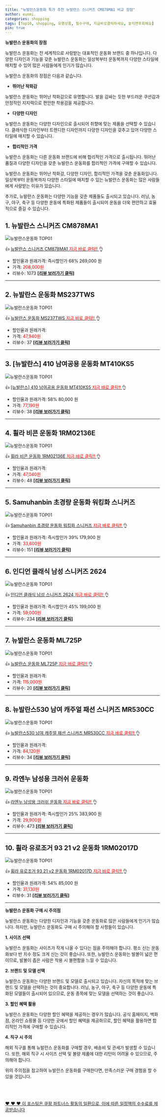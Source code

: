 ```yaml
---
title: "뉴발란스운동화 특가 추천 뉴발란스 스니커즈 CM878MA1 비교 장점"
author: eunmi.
categories: shopping
tags: [Top10, shopping, 유행상품, 필수구매, 지금바로클릭하세요, 놓치면후회해요]
pin: true
---
```

**뉴발란스 운동화의 장점**

뉴발란스 운동화는 전 세계적으로 사랑받는 대표적인 운동화 브랜드 중 하나입니다. 다양한 디자인과 기능을 갖춘 뉴발란스 운동화는 일상복부터 운동복까지 다양한 스타일에 매치할 수 있어 많은 사람들에게 인기가 많습니다.

뉴발란스 운동화의 장점은 다음과 같습니다.

* **뛰어난 착화감**

뉴발란스 운동화는 뛰어난 착화감으로 유명합니다. 발을 감싸는 듯한 부드러운 쿠션감과 안정적인 지지력으로 편안한 착용감을 제공합니다.

* **다양한 디자인**

뉴발란스 운동화는 다양한 디자인으로 출시되어 취향에 맞는 제품을 선택할 수 있습니다. 클래식한 디자인부터 트렌디한 디자인까지 다양한 디자인을 갖추고 있어 다양한 스타일에 매치할 수 있습니다.

* **합리적인 가격**

뉴발란스 운동화는 다른 운동화 브랜드에 비해 합리적인 가격으로 출시됩니다. 뛰어난 품질과 다양한 디자인을 갖춘 뉴발란스 운동화를 합리적인 가격에 구매할 수 있습니다.

뉴발란스 운동화는 뛰어난 착화감, 다양한 디자인, 합리적인 가격을 갖춘 운동화입니다. 일상복부터 운동복까지 다양한 스타일에 매치할 수 있는 뉴발란스 운동화는 많은 사람들에게 사랑받는 이유가 있습니다.

추가로, 뉴발란스 운동화는 다양한 기능을 갖춘 제품들도 출시되고 있습니다. 러닝, 농구, 야구, 축구 등 다양한 운동에 특화된 제품들이 출시되어 운동을 더욱 편안하고 효율적으로 즐길 수 있습니다.

   

## 1. 뉴발란스 스니커즈 CM878MA1

![뉴발란스운동화 TOP01](https://thumbnail8.coupangcdn.com/thumbnails/remote/230x230ex/image/vendor_inventory/82ba/f9ee2811f8d0992907d00d948f6eb40355ccba502db58327d0a4326f317f.jpg)


👍 [뉴발란스 스니커즈 CM878MA1 <font color=red> 지금 바로 클릭!! </font> ](https://link.coupang.com/re/AFFSDP?lptag=AF3617701&subid=GithubCoopas&pageKey=7204892614&traceid=V0-153&itemId=18219355273&vendorItemId=87354625799) 👌 


- 할인율과 원래가격: 즉시할인가 68%  269,000   원
- 가격: <span style='color:red'>208,000원</span>
- 리뷰수: 1073  [**[리뷰 보러가기 클릭]**](https://link.coupang.com/re/AFFSDP?lptag=AF3617701&subid=GithubCoopas&pageKey=7204892614&traceid=V0-153&itemId=18219355273&vendorItemId=87354625799)

---


   

## 2. 뉴발란스 운동화 MS237TWS

![뉴발란스운동화 TOP01](https://thumbnail8.coupangcdn.com/thumbnails/remote/230x230ex/image/retail/images/2023/03/02/15/8/97542ae7-f4cf-456d-8929-d58c2b101933.png)


👍 [뉴발란스 운동화 MS237TWS <font color=red> 지금 바로 클릭!! </font> ](https://link.coupang.com/re/AFFSDP?lptag=AF3617701&subid=GithubCoopas&pageKey=7170687001&traceid=V0-153&itemId=18064487776&vendorItemId=85218142870) 👌 


- 할인율과 원래가격: 
- 가격: <span style='color:red'>47,940원</span>
- 리뷰수: 37  [**[리뷰 보러가기 클릭]**](https://link.coupang.com/re/AFFSDP?lptag=AF3617701&subid=GithubCoopas&pageKey=7170687001&traceid=V0-153&itemId=18064487776&vendorItemId=85218142870)

---


   

## 3. [뉴발란스] 410 남여공용 운동화 MT410KS5

![뉴발란스운동화 TOP01](https://thumbnail8.coupangcdn.com/thumbnails/remote/230x230ex/image/vendor_inventory/4e84/4c40c51a649e04c15fc5336623581fd19c4640a64ec26ff3d2b8662536a1.jpg)


👍 [[뉴발란스] 410 남여공용 운동화 MT410KS5 <font color=red> 지금 바로 클릭!! </font> ](https://link.coupang.com/re/AFFSDP?lptag=AF3617701&subid=GithubCoopas&pageKey=6912218785&traceid=V0-153&itemId=16662248796&vendorItemId=83891267500) 👌 


- 할인율과 원래가격: 58%  80,000   원
- 가격: <span style='color:red'>77,190원</span>
- 리뷰수: 38  [**[리뷰 보러가기 클릭]**](https://link.coupang.com/re/AFFSDP?lptag=AF3617701&subid=GithubCoopas&pageKey=6912218785&traceid=V0-153&itemId=16662248796&vendorItemId=83891267500)

---


   

## 4. 휠라 비콘 운동화 1RM02136E

![뉴발란스운동화 TOP01](https://thumbnail10.coupangcdn.com/thumbnails/remote/230x230ex/image/retail/images/2805313826153533-897d35e8-3596-422d-96e2-61816e51046d.jpg)


👍 [휠라 비콘 운동화 1RM02136E <font color=red> 지금 바로 클릭!! </font> ](https://link.coupang.com/re/AFFSDP?lptag=AF3617701&subid=GithubCoopas&pageKey=6427582527&traceid=V0-153&itemId=13856597406&vendorItemId=81106594733) 👌 


- 할인율과 원래가격: 
- 가격: <span style='color:red'>47,040원</span>
- 리뷰수: 48  [**[리뷰 보러가기 클릭]**](https://link.coupang.com/re/AFFSDP?lptag=AF3617701&subid=GithubCoopas&pageKey=6427582527&traceid=V0-153&itemId=13856597406&vendorItemId=81106594733)

---


   

## 5. Samuhanbin 초경량 운동화 워킹화 스니커즈

![뉴발란스운동화 TOP01](https://thumbnail7.coupangcdn.com/thumbnails/remote/230x230ex/image/vendor_inventory/4d4b/b77678df113d25a92b00415e233898abdbadceee2f9cad17e47cdc1b3925.jpg)


👍 [Samuhanbin 초경량 운동화 워킹화 스니커즈 <font color=red> 지금 바로 클릭!! </font> ](https://link.coupang.com/re/AFFSDP?lptag=AF3617701&subid=GithubCoopas&pageKey=6962661538&traceid=V0-153&itemId=16956099523&vendorItemId=84133701274) 👌 


- 할인율과 원래가격: 즉시할인가 39%  179,900   원
- 가격: <span style='color:red'>33,600원</span>
- 리뷰수: 151  [**[리뷰 보러가기 클릭]**](https://link.coupang.com/re/AFFSDP?lptag=AF3617701&subid=GithubCoopas&pageKey=6962661538&traceid=V0-153&itemId=16956099523&vendorItemId=84133701274)

---


   

## 6. 인디언 클래식 남성 스니커즈 2624

![뉴발란스운동화 TOP01](https://thumbnail10.coupangcdn.com/thumbnails/remote/230x230ex/image/vendor_inventory/74de/54d4693d3f0efed3f2ee2e51cda52b126323dc0a680b1ffaa17e23a80565.jpg)


👍 [인디언 클래식 남성 스니커즈 2624 <font color=red> 지금 바로 클릭!! </font> ](https://link.coupang.com/re/AFFSDP?lptag=AF3617701&subid=GithubCoopas&pageKey=6729197957&traceid=V0-153&itemId=15674120198&vendorItemId=83302735736) 👌 


- 할인율과 원래가격: 즉시할인가 45%  199,000   원
- 가격: <span style='color:red'>59,000원</span>
- 리뷰수: 234  [**[리뷰 보러가기 클릭]**](https://link.coupang.com/re/AFFSDP?lptag=AF3617701&subid=GithubCoopas&pageKey=6729197957&traceid=V0-153&itemId=15674120198&vendorItemId=83302735736)

---


   

## 7. 뉴발란스 운동화 ML725P

![뉴발란스운동화 TOP01](https://thumbnail10.coupangcdn.com/thumbnails/remote/230x230ex/image/vendor_inventory/353f/37bb025fb4b53c42453c2a423c18d4f4d9f4d6d494f3b142c26c043e2783.jpg)


👍 [뉴발란스 운동화 ML725P <font color=red> 지금 바로 클릭!! </font> ](https://link.coupang.com/re/AFFSDP?lptag=AF3617701&subid=GithubCoopas&pageKey=7212094001&traceid=V0-153&itemId=18254395117&vendorItemId=87516221486) 👌 


- 할인율과 원래가격: 
- 가격: <span style='color:red'>115,000원</span>
- 리뷰수: 20  [**[리뷰 보러가기 클릭]**](https://link.coupang.com/re/AFFSDP?lptag=AF3617701&subid=GithubCoopas&pageKey=7212094001&traceid=V0-153&itemId=18254395117&vendorItemId=87516221486)

---


   

## 8. 뉴발란스530 남여 캐주얼 패션 스니커즈 MR530CC

![뉴발란스운동화 TOP01](https://thumbnail9.coupangcdn.com/thumbnails/remote/230x230ex/image/vendor_inventory/13fd/341134e7cd6478bab75b73a8ea5025616d6cad0f953a5aab776d62d47b81.jpg)


👍 [뉴발란스530 남여 캐주얼 패션 스니커즈 MR530CC <font color=red> 지금 바로 클릭!! </font> ](https://link.coupang.com/re/AFFSDP?lptag=AF3617701&subid=GithubCoopas&pageKey=7561055863&traceid=V0-153&itemId=19919884718&vendorItemId=87335578014) 👌 


- 할인율과 원래가격: 
- 가격: <span style='color:red'>84,120원</span>
- 리뷰수: 34  [**[리뷰 보러가기 클릭]**](https://link.coupang.com/re/AFFSDP?lptag=AF3617701&subid=GithubCoopas&pageKey=7561055863&traceid=V0-153&itemId=19919884718&vendorItemId=87335578014)

---


   

## 9. 라엔누 남성용 크러쉬 운동화

![뉴발란스운동화 TOP01](https://thumbnail6.coupangcdn.com/thumbnails/remote/230x230ex/image/vendor_inventory/ca76/b453b0d04c0eaa8701dc3fcdf3028c50bbd6bc3d05aa0fe1f70ca6992799.jpg)


👍 [라엔누 남성용 크러쉬 운동화 <font color=red> 지금 바로 클릭!! </font> ](https://link.coupang.com/re/AFFSDP?lptag=AF3617701&subid=GithubCoopas&pageKey=2352639495&traceid=V0-153&itemId=4081440948&vendorItemId=73781495788) 👌 


- 할인율과 원래가격: 즉시할인가 25%  383,900   원
- 가격: <span style='color:red'>29,900원</span>
- 리뷰수: 473  [**[리뷰 보러가기 클릭]**](https://link.coupang.com/re/AFFSDP?lptag=AF3617701&subid=GithubCoopas&pageKey=2352639495&traceid=V0-153&itemId=4081440948&vendorItemId=73781495788)

---


   

## 10. 휠라 유로조거 93 21 v2 운동화 1RM02017D

![뉴발란스운동화 TOP01](https://thumbnail9.coupangcdn.com/thumbnails/remote/230x230ex/image/rs_quotation_api/8os2baxf/a05c244db3554b22b3774e5c2ac6f227.jpg)


👍 [휠라 유로조거 93 21 v2 운동화 1RM02017D <font color=red> 지금 바로 클릭!! </font> ](https://link.coupang.com/re/AFFSDP?lptag=AF3617701&subid=GithubCoopas&pageKey=6143508817&traceid=V0-153&itemId=11804427963&vendorItemId=79077981112) 👌 


- 할인율과 원래가격: 54%  85,000   원
- 가격: <span style='color:red'>31,130원</span>
- 리뷰수: 31  [**[리뷰 보러가기 클릭]**](https://link.coupang.com/re/AFFSDP?lptag=AF3617701&subid=GithubCoopas&pageKey=6143508817&traceid=V0-153&itemId=11804427963&vendorItemId=79077981112)

---
**뉴발란스 운동화 구매 시 주의점**

뉴발란스 운동화는 다양한 디자인과 기능을 갖춘 운동화로 많은 사람들에게 인기가 많습니다. 하지만, 뉴발란스 운동화도 구매 시 주의해야 할 사항들이 있습니다.

**1. 사이즈 선택**

뉴발란스 운동화는 사이즈가 작게 나올 수 있다는 점을 주의해야 합니다. 평소 신는 운동화보다 반 치수 정도 크게 신는 것이 좋습니다. 또한, 뉴발란스 운동화는 발볼이 넓은 편이므로, 발볼이 좁은 사람은 착용 시 불편함을 느낄 수 있습니다.

**2. 브랜드 및 모델 선택**

뉴발란스 운동화는 다양한 브랜드 및 모델로 출시되고 있습니다. 자신의 목적에 맞는 브랜드 및 모델을 선택하는 것이 중요합니다. 러닝, 농구, 야구, 축구 등 다양한 운동에 특화된 모델들이 출시되어 있으므로, 운동 종목에 맞는 모델을 선택하는 것이 좋습니다.

**3. 할인 혜택 활용**

뉴발란스 운동화는 다양한 할인 혜택을 제공하는 경우가 많습니다. 공식 홈페이지, 백화점, 온라인 쇼핑몰 등 다양한 곳에서 할인 혜택을 제공하므로, 할인 혜택을 활용하면 합리적인 가격에 구매할 수 있습니다.

**4. 직구 시 주의**

해외 직구를 통해 뉴발란스 운동화를 구매할 경우, 배송비 및 관세가 발생할 수 있습니다. 또한, 해외 직구 시 사이즈 선택 및 불량 제품에 대한 리턴이 어려울 수 있으므로, 주의해야 합니다.

위의 주의점을 참고하여 뉴발란스 운동화를 구매한다면, 만족스러운 구매 경험을 할 수 있을 것입니다.<br><br><br><br><br> [ ❤ ❤ ❤ 이 포스팅은 쿠팡 파트너스 활동의 일환으로, 이에 따른 일정액의 수수료를 제공받습니다](https://link.coupang.com/a/bcEFyh)
